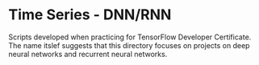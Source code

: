 # Time Series - DNN/RNN
Scripts developed when practicing for TensorFlow Developer Certificate.
The name itslef suggests that this directory focuses on projects on deep neural networks and recurrent neural networks.
    